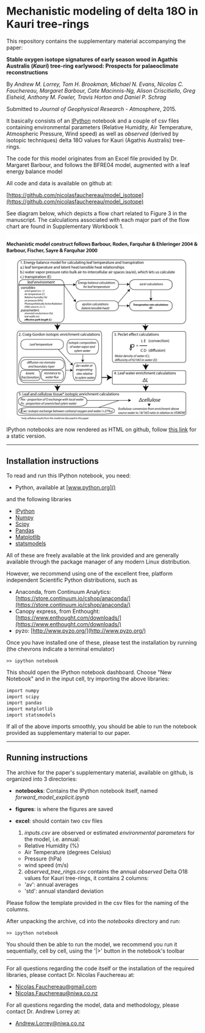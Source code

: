 # Mechanistic modeling of delta 18O in Kauri tree-rings

This repository contains the supplementary material accompanying the paper:

**Stable oxygen isotope signatures of early season wood in Agathis Australis (*Kauri*) tree-ring earlywood: Prospects for palaeoclimate reconstructions**

By *Andrew M. Lorrey, Tom H. Brookman, Michael N. Evans, Nicolas C. Fauchereau, Margaret Barbour, Cate Macinnis-Ng, Alison Criscitiello, Greg Eisheid, Anthony M. Fowler, Travis Horton and Daniel P. Schrag*

Submitted to *Journal of Geophysical Research - Atmosphere*, 2015.

It basically consists of an [IPython](www.ipython.org) notebook and a couple of csv files containing environmental parameters (Relative Humidity, Air Temperature, Atmospheric Pressure, Wind speed) as well as *observed* (derived by isotopic techniques) delta 18O values for Kauri (Agathis Australis) tree-rings.

The code for this model originates from an Excel file provided by Dr. Margaret Barbour, and follows the BFRE04 model, augmented with a leaf energy balance model

All code and data is available on github at:

[https://github.com/nicolasfauchereau/model_isotope](https://github.com/nicolasfauchereau/model_isotope)

See diagram below, which depicts a flow chart related to Figure 3 in the manuscript. The calculations associated with each major part of the flow chart are found in Supplementary Workbook 1.

<img src='https://raw.githubusercontent.com/nicolasfauchereau/model_isotope/master/figures/Lorreyetal2015SF.jpg' width=800>

IPython notebooks are now rendered as HTML on github, follow [this link](https://github.com/nicolasfauchereau/model_isotope/blob/master/notebooks/forward_model_explicit_widgetsop.ipynb) for a static version.

---

## Installation instructions

To read and run this IPython notebook, you need:

+ Python, available at [www.python.org]()

and the following libraries

+ [IPython](http://ipython.org/)
+ [Numpy](http://www.numpy.org/)
+ [Scipy](http://www.scipy.org/)
+ [Pandas](http://pandas.pydata.org/)
+ [Matplotlib](http://matplotlib.org/)
+ [statsmodels](http://statsmodels.sourceforge.net/)

All of these are freely available at the link provided and are generally available through the package manager of any modern Linux distribution.

However, we recommend using one of the excellent free, platform independent Scientific Python distributions, such as

+ Anaconda, from Continuum Analytics: [https://store.continuum.io/cshop/anaconda/](https://store.continuum.io/cshop/anaconda/)
+ Canopy express, from Enthought: [https://www.enthought.com/downloads/](https://www.enthought.com/downloads/)
+ pyzo: [http://www.pyzo.org/](http://www.pyzo.org/)

Once you have installed one of these, please test the installation by running (the chevrons indicate a terminal emulator)

    >> ipython notebook

This should open the IPython notebook dashboard. Choose "New Notebook" and in the input cell, try importing the above libraries:

    import numpy
    import scipy
    import pandas
    import matplotlib
    import statsmodels

If all of the above imports smoothly, you should be able to run the notebook provided as supplementary material to our paper.

---

## Running instructions

The archive for the paper's supplementary material, available on github, is organized into 3 directories:

+ **notebooks**: Contains the IPython notebook itself, named *forward_model_explicit.ipynb*
+ **figures**: is where the figures are saved
+ **excel**: should contain two csv files
    1. *inputs.csv* are observed or estimated *environmental parameters* for the model, i.e. annual:
     - Relative Humidity (%)
     - Air Temperature (degrees Celsius)
     - Pressure (hPa)
     - wind speed (m/s)

    2. *observed_tree_rings.csv* contains the annual *observed* Delta O18 values for Kauri tree-rings, it contains 2 columns:
     - 'av': annual averages
     - 'std': annual standard deviation

Please follow the template provided in the csv files for the naming of the columns.

After unpacking the archive, cd into the *notebooks* directory and run:

    >> ipython notebook

You should then be able to run the model, we recommend you run it sequentially, cell by cell, using the '|>' button in the notebook's toolbar

---

For all questions regarding the code itself or the installation of the required libraries, please contact Dr. Nicolas Fauchereau at:

+ [Nicolas.Fauchereau@gmail.com](mailto:Nicolas.Fauchereau@gmail.com)
+ [Nicolas.Fauchereau@niwa.co.nz](mailto:Nicolas.Fauchereau@niwa.co.nz)

For all questions regarding the model, data and methodology, please contact Dr. Andrew Lorrey at:

+ [Andrew.Lorrey@niwa.co.nz](mailto:Andrew.Lorrey@niwa.co.nz)
